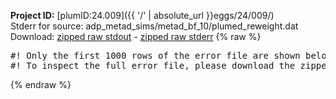 **Project ID:** [plumID:24.009]({{ '/' | absolute_url }}eggs/24/009/)  
Stderr for source:  adp_metad_sims/metad_bf_10/plumed_reweight.dat   
Download: [zipped raw stdout](plumed_reweight.dat.plumed_master.stdout.txt.zip) - [zipped raw stderr](plumed_reweight.dat.plumed_master.stderr.txt.zip) 
{% raw %}
<pre>
#! Only the first 1000 rows of the error file are shown below
#! To inspect the full error file, please download the zipped raw stderr file above
</pre>
{% endraw %}
